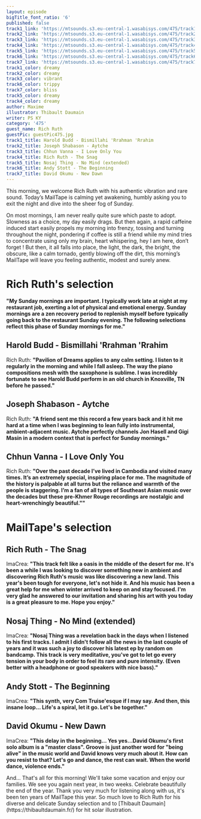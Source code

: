 ```yaml
---
layout: episode
bigTitle_font_ratio: '6'
published: false
track1_link: 'https://mtsounds.s3.eu-central-1.wasabisys.com/475/track1.mp3'
track2_link: 'https://mtsounds.s3.eu-central-1.wasabisys.com/475/track2.mp3'
track3_link: 'https://mtsounds.s3.eu-central-1.wasabisys.com/475/track3.mp3'
track4_link: 'https://mtsounds.s3.eu-central-1.wasabisys.com/475/track4.mp3'
track5_link: 'https://mtsounds.s3.eu-central-1.wasabisys.com/475/track5.mp3'
track6_link: 'https://mtsounds.s3.eu-central-1.wasabisys.com/475/track6.mp3'
track7_link: 'https://mtsounds.s3.eu-central-1.wasabisys.com/475/track7.mp3'
track1_color: dreamy
track2_color: dreamy
track3_color: vibrant
track6_color: trippy
track7_color: bliss
track5_color: dreamy
track4_color: dreamy
author: Maxime
illustrator: Thibault Daumain
writer: PS KY
category: '475'
guest_name: Rich Ruth
guestPic: guestPic475.jpg
track1_title: Harold Budd - Bismillahi 'Rrahman 'Rrahim
track2_title: Joseph Shabason - Aytche
track3_title: Chhun Vanna - I Love Only You
track4_title: Rich Ruth - The Snag
track5_title: Nosaj Thing - No Mind (extended)
track6_title: Andy Stott - The Beginning
track7_title: David Okumu - New Dawn
---
```

<p id="introduction"> This morning, we welcome Rich Ruth with his authentic vibration and rare sound. Today’s MailTape is calming yet awakening, humbly asking you to exit the night and dive into the sheer fog of Sunday.

On most mornings, I am never really quite sure which paste to adopt. Slowness as a choice, my day easily drags. But then again, a rapid caffeine induced start easily propels my morning into frenzy, tossing and turning throughout the night, pondering if coffee is still a friend while my mind tries to concentrate using only my brain, heart whispering, hey I am here, don’t forget !
But then, it all falls into place, the light, the dark, the bright, the obscure, like a calm tornado, gently blowing off the dirt, this morning’s MailTape will leave you feeling authentic, modest and surely anew. 
</p> 

# Rich Ruth's selection

**"**My Sunday mornings are important. I typically work late at night at my restaurant job, exerting a lot of physical and emotional energy. Sunday mornings are a zen recovery period to replenish myself before typically going back to the restaurant Sunday evening. The following selections reflect this phase of Sunday mornings for me.**"**

##  Harold Budd - Bismillahi 'Rrahman 'Rrahim
Rich Ruth: **"**Pavilion of Dreams applies to any calm setting. I listen to it regularly in the morning and while I fall asleep. The way the piano compositions mesh with the saxophone is sublime. I was incredibly fortunate to see Harold Budd perform in an old church in Knoxville, TN before he passed.**"**

## Joseph Shabason - Aytche
Rich Ruth: **"**A friend sent me this record a few years back and it hit me hard at a time when I was beginning to lean fully into instrumental, ambient-adjacent music. Aytche perfectly channels Jon Hasell and Gigi Masin in a modern context that is perfect for Sunday mornings.**"**

## Chhun Vanna - I Love Only You
Rich Ruth: **"**Over the past decade I’ve lived in Cambodia and visited many times. It’s an extremely special, inspiring place for me. The magnitude of the history is palpable at all turns but the reliance and warmth of the people is staggering. I’m a fan of all types of Southeast Asian music over the decades but these pre-Khmer Rouge recordings are nostalgic and heart-wrenchingly beautiful."**"**

# MailTape's selection

## Rich Ruth - The Snag
ImaCrea: **"**This track felt like a oasis in the middle of the desert for me. It's been a while I was looking to discover something new in ambient and discovering Rich Ruth's music was like discovering a new land. This year's been tough for everyone, let's not hide it. And his music has been a great help for me when winter arrived to keep on and stay focused. I'm very glad he answered to our invitation and sharing his art with you today is a great pleasure to me. Hope you enjoy.**"**

## Nosaj Thing - No Mind (extended)
ImaCrea: **"**Nosaj Thing was a revelation back in the days when I listened to his first tracks. I admit I didn't follow all the news in the last couple of years and it was such a joy to discover his latest ep by random on bandcamp. This track is very meditative, you've got to let go every tension in your body in order to feel its rare and pure intensity. (Even better with a headphone or good speakers with nice bass).**"**

## Andy Stott - The Beginning
ImaCrea: **"**This synth, very Com Truise'esque if I may say. And then, this insane loop... Life's a spiral, let it go. Let's be together.**"**

## David Okumu - New Dawn
ImaCrea: **"**This delay in the beginning... Yes yes...David Okumu's first solo album is a "master class". Groove is just another word for "being alive" in the music world and David knows very much about it. How can you resist to that? Let's go and dance, the rest can wait. When the world dance, violence ends.**"**


<p id="outroduction">And... That's all for this morning! We'll take some vacation and enjoy our families. We see you again next year, in two weeks. Celebrate beautifully the end of the year. Thank you very much for listening along with us, it's been ten years of MailTape this year. So much love to Rich Ruth for his diverse and delicate Sunday selection and to [Thibault Daumain](https://thibaultdaumain.fr/) for hit solar illustration.</p>
